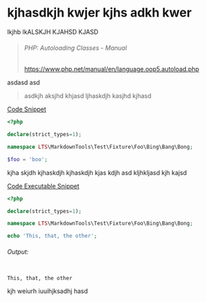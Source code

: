 # kjhasdkjh kwjer kjhs adkh kwer

lkjhb lkALSKJH KJAHSD KJASD

> ###### PHP: Autoloading Classes - Manual 
> https://www.php.net/manual/en/language.oop5.autoload.php

asdasd asd 

> asdkjh aksjhd khjasd
> ljhaskdjh kasjhd kjhasd

[Code Snippet](./../../Bing/Bang/Bong/Blah.php)

```php
<?php

declare(strict_types=1);

namespace LTS\MarkdownTools\Test\Fixture\Foo\Bing\Bang\Bong;

$foo = 'boo';

```

kjha skjdh kjhaskdjh 
kjhaskdjh kjas kdjh asd
kljhkljasd kjh kajsd

[Code Executable Snippet](./../../Bing/Bang/Bong/Boo.php)

```php
<?php

declare(strict_types=1);

namespace LTS\MarkdownTools\Test\Fixture\Foo\Bing\Bang\Bong;

echo 'This, that, the other';

```

###### Output:
```terminal php Boo.php

This, that, the other

```

kjh weiurh iuuihjksadhj hasd
